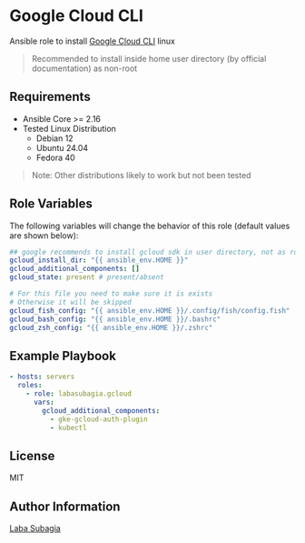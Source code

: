 Google Cloud CLI
=========

Ansible role to install [Google Cloud CLI](https://cloud.google.com/sdk/docs/install) linux

> Recommended to install inside home user directory (by official documentation) as non-root

Requirements
------------
- Ansible Core >= 2.16
- Tested Linux Distribution
  - Debian 12
  - Ubuntu 24.04
  - Fedora 40

> Note: Other distributions likely to work but not been tested

Role Variables
--------------

The following variables will change the behavior of this role (default values are shown below):

```yaml
## google recommends to install gcloud sdk in user directory, not as root
gcloud_install_dir: "{{ ansible_env.HOME }}"
gcloud_additional_components: []
gcloud_state: present # present/absent

# For this file you need to make sure it is exists
# Otherwise it will be skipped
gcloud_fish_config: "{{ ansible_env.HOME }}/.config/fish/config.fish"
gcloud_bash_config: "{{ ansible_env.HOME }}/.bashrc"
gcloud_zsh_config: "{{ ansible_env.HOME }}/.zshrc"
```


Example Playbook
----------------
```yaml
- hosts: servers
  roles:
    - role: labasubagia.gcloud
      vars:
        gcloud_additional_components:
          - gke-gcloud-auth-plugin
          - kubectl
```

License
-------

MIT

Author Information
------------------

[Laba Subagia](https://github.com/labasubagia)
